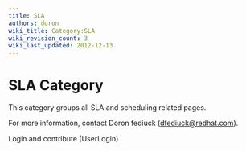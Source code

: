 ```yaml
---
title: SLA
authors: doron
wiki_title: Category:SLA
wiki_revision_count: 3
wiki_last_updated: 2012-12-13
---
```


<!-- TODO: Content review - PLEASE REVIEW ENTIRE FOLDER -->

# SLA Category

This category groups all SLA and scheduling related pages.

For more information, contact Doron fediuck (dfediuck@redhat.com).

Login and contribute (UserLogin)
